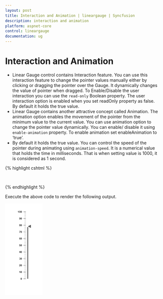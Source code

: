 ```yaml
---
layout: post
title: Interaction and Animation | lineargauge | Syncfusion
description: interaction and animation
platform: aspnet-core
control: lineargauge
documentation: ug
---
```


# Interaction and Animation

* Linear Gauge control contains Interaction feature. You can use this interaction feature to change the pointer values manually either by clicking or dragging the pointer over the Gauge. It dynamically changes the value of pointer when dragged. To Enable/Disable the user interaction you can use the `read-only` Boolean property. The user interaction option is enabled when you set readOnly property as false. By default it holds the true value.
* Linear Gauge contains another attractive concept called Animation. The animation option enables the movement of the pointer from the minimum value to the current value. You can use animation option to change the pointer value dynamically. You can enable/ disable it using `enable-animation` property. To enable animation set enableAnimation to ‘true’. 
* By default it holds the true value. You can control the speed of the pointer during animating using `animation-speed`. It is a numerical value that holds the time in milliseconds. That is when setting value is 1000, it is considered as 1 second.



{% highlight cshtml %}

 <ej-linear-gauge id="LinearGauge" width="300" height="500" minimum="10" 
 maximum="110" value="78" enable-animation="true" read-only="false" animation-speed="1000" >
<e-linear-scale-collections>
<e-linear-scales width="0" background-color="transparent" show-bar-pointers="true" >
<e-border color="transparent" width="0"></e-border>
<e-marker-pointer-collections>
<e-marker-pointers length="10" markerdistance-from-scale="20" width="10" marker-background-color="Grey">           
</e-marker-pointers>
</e-marker-pointer-collections>
<e-bar-pointer-collections>
<e-bar-pointers width="5" bar-pointerdistance-from-scale="15" bar-pointer-background-color="Grey">
</e-bar-pointers>
</e-bar-pointer-collections>
<e-linear-tick-collections>
<e-linear-ticks type="MajorInterval"  width="2" color="#8c8c8c">
<e-distance-from-scale x="7" y="0"></e-distance-from-scale>
</e-linear-ticks>
<e-linear-ticks type="MinorInterval" height="3"  width="1" color="#8c8c8c">
<e-distance-from-scale x="7" y="0"></e-distance-from-scale>
</e-linear-ticks>
</e-linear-tick-collections>
</e-linear-scales>
</e-linear-scale-collections>
</ej-linear-gauge>       


{% endhighlight %}

Execute the above code to render the following output.

![](Interaction-and-Animation_images/Interaction-and-Animation_img1.png)



